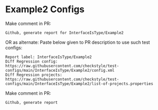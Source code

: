 # Example2 Configs
Make comment in PR:
```
Github, generate report for InterfaceIsType/Example2
```
OR as alternate:
Paste below given to PR description to use such test configs:
```
Report label: InterfaceIsType/Example2
Diff Regression config: https://raw.githubusercontent.com/checkstyle/test-configs/main/InterfaceIsType/Example2/config.xml
Diff Regression projects: https://raw.githubusercontent.com/checkstyle/test-configs/main/InterfaceIsType/Example2/list-of-projects.properties
```
Make comment in PR:
```
Github, generate report
```
